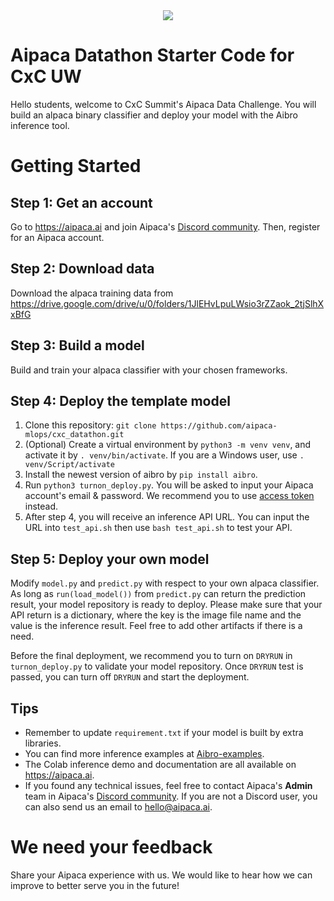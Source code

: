 <div align="center">
  <img src="https://drive.google.com/uc?export=view&id=1znFGGhNTQMWz3NG4cn0YebsjlsdPr9BN">
</div>

# Aipaca Datathon Starter Code for CxC UW

Hello students, welcome to CxC Summit's Aipaca Data Challenge. You will build an alpaca binary classifier and deploy your model with the Aibro inference tool.

# Getting Started

## Step 1: Get an account

Go to https://aipaca.ai and join Aipaca's [Discord community](https://discord.gg/bYB7EuXzWW). Then, register for an Aipaca account.

## Step 2: Download data

Download the alpaca training data from https://drive.google.com/drive/u/0/folders/1JlEHvLpuLWsio3rZZaok_2tjSlhXxBfG

## Step 3: Build a model

Build and train your alpaca classifier with your chosen frameworks.

## Step 4: Deploy the template model

1. Clone this repository: `git clone https://github.com/aipaca-mlops/cxc_datathon.git`
2. (Optional) Create a virtual environment by `python3 -m venv venv`, and activate it by `. venv/bin/activate`. If you are a Windows user, use `. venv/Script/activate`
3. Install the newest version of aibro by `pip install aibro`.
4. Run `python3 turnon_deploy.py`. You will be asked to input your Aipaca account's email & password. We recommend you to use [access token](https://doc.aipaca.ai/inference#authentication) instead.
5. After step 4, you will receive an inference API URL. You can input the URL into `test_api.sh` then use `bash test_api.sh` to test your API.

## Step 5: Deploy your own model

Modify `model.py` and `predict.py` with respect to your own alpaca classifier. As long as `run(load_model())` from `predict.py` can return the prediction result, your model repository is ready to deploy. Please make sure that your API return is a dictionary, where the key is the image file name and the value is the inference result. Feel free to add other artifacts if there is a need.

Before the final deployment, we recommend you to turn on `DRYRUN` in `turnon_deploy.py` to validate your model repository. Once `DRYRUN` test is passed, you can turn off `DRYRUN` and start the deployment.

## Tips

- Remember to update `requirement.txt` if your model is built by extra libraries.
- You can find more inference examples at [Aibro-examples](https://github.com/aipaca-mlops/Aibro-examples).
- The Colab inference demo and documentation are all available on https://aipaca.ai.
- If you found any technical issues, feel free to contact Aipaca's **Admin** team in Aipaca's [Discord community](https://discord.gg/bYB7EuXzWW). If you are not a Discord user, you can also send us an email to hello@aipaca.ai.

# We need your feedback

Share your Aipaca experience with us. We would like to hear how we can improve to better serve you in the future!
